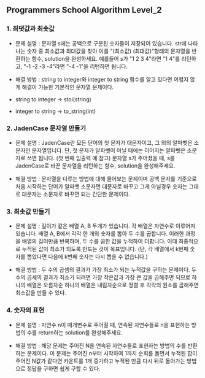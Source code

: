 ## Programmers School Algorithm Level_2

### 1. 최댓값과 최솟값
- 문제 설명 :  문자열 s에는 공백으로 구분된 숫자들이 저장되어 있습니다. str에 나타나는 숫자 중 최소값과 최대값을 찾아 이를 "(최소값) (최대값)"형태의 문자열을 반환하는 함수, solution을 완성하세요.
예를들어 s가 "1 2 3 4"라면 "1 4"를 리턴하고, "-1 -2 -3 -4"라면 "-4 -1"을 리턴하면 됩니다.

- 해결 방법 : string to integer와 integer to string 함수를 알고 있다면 어렵지 않게 해결이 가능한 기본적인 문자열 문제이다.
- string to integer -> stoi(string)
- integer to string -> to_string(int)


### 2. JadenCase 문자열 만들기
- 문제 설명 :  JadenCase란 모든 단어의 첫 문자가 대문자이고, 그 외의 알파벳은 소문자인 문자열입니다. 단, 첫 문자가 알파벳이 아닐 때에는 이어지는 알파벳은 소문자로 쓰면 됩니다. (첫 번째 입출력 예 참고)
문자열 s가 주어졌을 때, s를 JadenCase로 바꾼 문자열을 리턴하는 함수, solution을 완성해주세요.

- 해결 방법 : 문자열을 다루는 방법에 대해 물어보는 문제이며 공백 문자를 기준으로 처음 시작하는 단어가 알파벳 소문자면 대문자로 바꾸고 그게 아닐경우 숫자는 그대로 대문자는 소문자로 바꾸면 되는 간단한 문제이다.

### 3. 최솟값 만들기
- 문제 설명 :  길이가 같은 배열 A, B 두개가 있습니다. 각 배열은 자연수로 이루어져 있습니다. 
배열 A, B에서 각각 한 개의 숫자를 뽑아 두 수를 곱합니다. 이러한 과정을 배열의 길이만큼 반복하며, 두 수를 곱한 값을 누적하여 더합니다. 이때 최종적으로 누적된 값이 최소가 되도록 만드는 것이 목표입니다. (단, 각 배열에서 k번째 숫자를 뽑았다면 다음에 k번째 숫자는 다시 뽑을 수 없습니다.)

- 해결 방법 : 두 수의 곱셈의 결과가 가장 최소가 되는 누적값을 구하는 문제이다. 두 수의 곱세의 결과가 최소가 되려면 가장 작은값과 가장 큰 값을 곱해주면 되므로 하나의 배열은 오름차순 하나의 배열은 내림차순으로 정렬 후 각각의 원소를 곱해주면 최소값을 만들 수 있다.

### 4. 숫자의 표현
- 문제 설명 :  자연수 n이 매개변수로 주어질 때, 연속된 자연수들로 n을 표현하는 방법의 수를 return하는 solution를 완성해주세요.

- 해결 방법 : 해당 문제는 주어진 N을 연속된 자연수들로 표현하는 방법의 수를 반환하는 문제이다. 이 문제는 주어진 n부터 시작하여 1까지 순회를 돌면서 누적된 합이 주어진 N값가 같다면 카운트를 1개 증가하고 누적된 만큼 다시 뒤로 돌아가는 방법으로 정답을 구하면 쉽게 구할 수 있다.